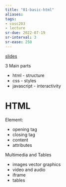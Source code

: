 ```yaml
---
title: "01-basic-html"
aliases: 
tags: 
- cosc203
- lecture
sr-due: 2022-07-19
sr-interval: 3
sr-ease: 250
---
```


[slides](https://blackboard.otago.ac.nz/bbcswebdav/pid-2932183-dt-content-rid-18925536_1/courses/COSC203_S2DNI_2022/COSC203_lecture1.pdf)

3 Main parts
- html - structure
- css - styles
- javascript - interactivity

# HTML
Element:
- opening tag
- closing tag
- content
- attributes

Multimedia and Tables
- images vector graphics
- video and audio
- iframe
- tables